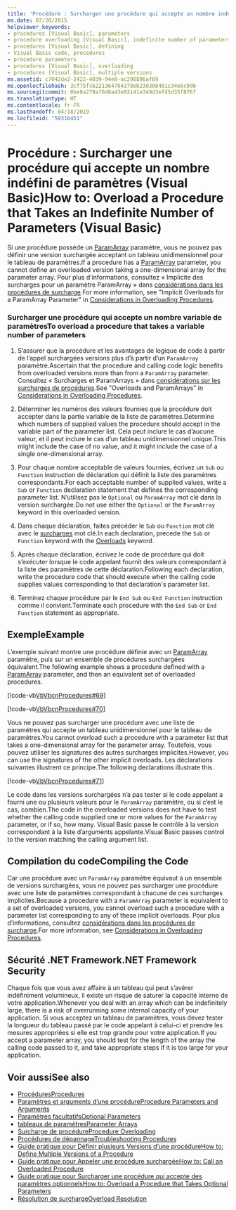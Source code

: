 ```yaml
---
title: 'Procédure : Surcharger une procédure qui accepte un nombre indéfini de paramètres (Visual Basic)'
ms.date: 07/20/2015
helpviewer_keywords:
- procedures [Visual Basic], parameters
- procedure overloading [Visual Basic], indefinite number of parameters
- procedures [Visual Basic], defining
- Visual Basic code, procedures
- procedure parameters
- procedures [Visual Basic], overloading
- procedures [Visual Basic], multiple versions
ms.assetid: c7042de2-2422-4039-94e8-ac298896af69
ms.openlocfilehash: 3cf75fc6221364704379eb23d308481c34e6c0d6
ms.sourcegitcommit: 0be8a279af6d8a43e03141e349d3efd5d35f8767
ms.translationtype: HT
ms.contentlocale: fr-FR
ms.lasthandoff: 04/18/2019
ms.locfileid: "59316451"
---
```

# <a name="how-to-overload-a-procedure-that-takes-an-indefinite-number-of-parameters-visual-basic"></a><span data-ttu-id="f31c8-102">Procédure : Surcharger une procédure qui accepte un nombre indéfini de paramètres (Visual Basic)</span><span class="sxs-lookup"><span data-stu-id="f31c8-102">How to: Overload a Procedure that Takes an Indefinite Number of Parameters (Visual Basic)</span></span>
<span data-ttu-id="f31c8-103">Si une procédure possède un [ParamArray](../../../../visual-basic/language-reference/modifiers/paramarray.md) paramètre, vous ne pouvez pas définir une version surchargée acceptant un tableau unidimensionnel pour le tableau de paramètres.</span><span class="sxs-lookup"><span data-stu-id="f31c8-103">If a procedure has a [ParamArray](../../../../visual-basic/language-reference/modifiers/paramarray.md) parameter, you cannot define an overloaded version taking a one-dimensional array for the parameter array.</span></span> <span data-ttu-id="f31c8-104">Pour plus d’informations, consultez « Implicite des surcharges pour un paramètre ParamArray » dans [considérations dans les procédures de surcharge](./considerations-in-overloading-procedures.md).</span><span class="sxs-lookup"><span data-stu-id="f31c8-104">For more information, see "Implicit Overloads for a ParamArray Parameter" in [Considerations in Overloading Procedures](./considerations-in-overloading-procedures.md).</span></span>  
  
### <a name="to-overload-a-procedure-that-takes-a-variable-number-of-parameters"></a><span data-ttu-id="f31c8-105">Surcharger une procédure qui accepte un nombre variable de paramètres</span><span class="sxs-lookup"><span data-stu-id="f31c8-105">To overload a procedure that takes a variable number of parameters</span></span>  
  
1. <span data-ttu-id="f31c8-106">S’assurer que la procédure et les avantages de logique de code à partir de l’appel surchargées versions plus d’à partir d’un `ParamArray` paramètre.</span><span class="sxs-lookup"><span data-stu-id="f31c8-106">Ascertain that the procedure and calling code logic benefits from overloaded versions more than from a `ParamArray` parameter.</span></span> <span data-ttu-id="f31c8-107">Consultez « Surcharges et ParamArrays » dans [considérations sur les surcharges de procédures](./considerations-in-overloading-procedures.md).</span><span class="sxs-lookup"><span data-stu-id="f31c8-107">See "Overloads and ParamArrays" in [Considerations in Overloading Procedures](./considerations-in-overloading-procedures.md).</span></span>  
  
2. <span data-ttu-id="f31c8-108">Déterminer les numéros des valeurs fournies que la procédure doit accepter dans la partie variable de la liste de paramètres.</span><span class="sxs-lookup"><span data-stu-id="f31c8-108">Determine which numbers of supplied values the procedure should accept in the variable part of the parameter list.</span></span> <span data-ttu-id="f31c8-109">Cela peut inclure le cas d’aucune valeur, et il peut inclure le cas d’un tableau unidimensionnel unique.</span><span class="sxs-lookup"><span data-stu-id="f31c8-109">This might include the case of no value, and it might include the case of a single one-dimensional array.</span></span>  
  
3. <span data-ttu-id="f31c8-110">Pour chaque nombre acceptable de valeurs fournies, écrivez un `Sub` ou `Function` instruction de déclaration qui définit la liste des paramètres correspondants.</span><span class="sxs-lookup"><span data-stu-id="f31c8-110">For each acceptable number of supplied values, write a `Sub` or `Function` declaration statement that defines the corresponding parameter list.</span></span> <span data-ttu-id="f31c8-111">N’utilisez pas le `Optional` ou `ParamArray` mot clé dans la version surchargée.</span><span class="sxs-lookup"><span data-stu-id="f31c8-111">Do not use either the `Optional` or the `ParamArray` keyword in this overloaded version.</span></span>  
  
4. <span data-ttu-id="f31c8-112">Dans chaque déclaration, faites précéder le `Sub` ou `Function` mot clé avec le [surcharges](../../../../visual-basic/language-reference/modifiers/overloads.md) mot clé.</span><span class="sxs-lookup"><span data-stu-id="f31c8-112">In each declaration, precede the `Sub` or `Function` keyword with the [Overloads](../../../../visual-basic/language-reference/modifiers/overloads.md) keyword.</span></span>  
  
5. <span data-ttu-id="f31c8-113">Après chaque déclaration, écrivez le code de procédure qui doit s’exécuter lorsque le code appelant fournit des valeurs correspondant à la liste des paramètres de cette déclaration.</span><span class="sxs-lookup"><span data-stu-id="f31c8-113">Following each declaration, write the procedure code that should execute when the calling code supplies values corresponding to that declaration's parameter list.</span></span>  
  
6. <span data-ttu-id="f31c8-114">Terminez chaque procédure par le `End Sub` ou `End Function` instruction comme il convient.</span><span class="sxs-lookup"><span data-stu-id="f31c8-114">Terminate each procedure with the `End Sub` or `End Function` statement as appropriate.</span></span>  
  
## <a name="example"></a><span data-ttu-id="f31c8-115">Exemple</span><span class="sxs-lookup"><span data-stu-id="f31c8-115">Example</span></span>  
 <span data-ttu-id="f31c8-116">L’exemple suivant montre une procédure définie avec un [ParamArray](../../../../visual-basic/language-reference/modifiers/paramarray.md) paramètre, puis sur un ensemble de procédures surchargées équivalent.</span><span class="sxs-lookup"><span data-stu-id="f31c8-116">The following example shows a procedure defined with a [ParamArray](../../../../visual-basic/language-reference/modifiers/paramarray.md) parameter, and then an equivalent set of overloaded procedures.</span></span>  
  
 [!code-vb[VbVbcnProcedures#69](~/samples/snippets/visualbasic/VS_Snippets_VBCSharp/VbVbcnProcedures/VB/Class1.vb#69)]  
  
 [!code-vb[VbVbcnProcedures#70](~/samples/snippets/visualbasic/VS_Snippets_VBCSharp/VbVbcnProcedures/VB/Class1.vb#70)]  
  
 <span data-ttu-id="f31c8-117">Vous ne pouvez pas surcharger une procédure avec une liste de paramètres qui accepte un tableau unidimensionnel pour le tableau de paramètres.</span><span class="sxs-lookup"><span data-stu-id="f31c8-117">You cannot overload such a procedure with a parameter list that takes a one-dimensional array for the parameter array.</span></span> <span data-ttu-id="f31c8-118">Toutefois, vous pouvez utiliser les signatures des autres surcharges implicites.</span><span class="sxs-lookup"><span data-stu-id="f31c8-118">However, you can use the signatures of the other implicit overloads.</span></span> <span data-ttu-id="f31c8-119">Les déclarations suivantes illustrent ce principe.</span><span class="sxs-lookup"><span data-stu-id="f31c8-119">The following declarations illustrate this.</span></span>  
  
 [!code-vb[VbVbcnProcedures#71](~/samples/snippets/visualbasic/VS_Snippets_VBCSharp/VbVbcnProcedures/VB/Class1.vb#71)]  
  
 <span data-ttu-id="f31c8-120">Le code dans les versions surchargées n’a pas tester si le code appelant a fourni une ou plusieurs valeurs pour le `ParamArray` paramètre, ou si c’est le cas, combien.</span><span class="sxs-lookup"><span data-stu-id="f31c8-120">The code in the overloaded versions does not have to test whether the calling code supplied one or more values for the `ParamArray` parameter, or if so, how many.</span></span> <span data-ttu-id="f31c8-121">Visual Basic passe le contrôle à la version correspondant à la liste d’arguments appelante.</span><span class="sxs-lookup"><span data-stu-id="f31c8-121">Visual Basic passes control to the version matching the calling argument list.</span></span>  
  
## <a name="compiling-the-code"></a><span data-ttu-id="f31c8-122">Compilation du code</span><span class="sxs-lookup"><span data-stu-id="f31c8-122">Compiling the Code</span></span>  
 <span data-ttu-id="f31c8-123">Car une procédure avec un `ParamArray` paramètre équivaut à un ensemble de versions surchargées, vous ne pouvez pas surcharger une procédure avec une liste de paramètres correspondant à chacune de ces surcharges implicites.</span><span class="sxs-lookup"><span data-stu-id="f31c8-123">Because a procedure with a `ParamArray` parameter is equivalent to a set of overloaded versions, you cannot overload such a procedure with a parameter list corresponding to any of these implicit overloads.</span></span> <span data-ttu-id="f31c8-124">Pour plus d’informations, consultez [considérations dans les procédures de surcharge](./considerations-in-overloading-procedures.md).</span><span class="sxs-lookup"><span data-stu-id="f31c8-124">For more information, see [Considerations in Overloading Procedures](./considerations-in-overloading-procedures.md).</span></span>  
  
## <a name="net-framework-security"></a><span data-ttu-id="f31c8-125">Sécurité .NET Framework</span><span class="sxs-lookup"><span data-stu-id="f31c8-125">.NET Framework Security</span></span>  
 <span data-ttu-id="f31c8-126">Chaque fois que vous avez affaire à un tableau qui peut s’avérer indéfiniment volumineux, il existe un risque de saturer la capacité interne de votre application.</span><span class="sxs-lookup"><span data-stu-id="f31c8-126">Whenever you deal with an array which can be indefinitely large, there is a risk of overrunning some internal capacity of your application.</span></span> <span data-ttu-id="f31c8-127">Si vous acceptez un tableau de paramètres, vous devez tester la longueur du tableau passé par le code appelant à celui-ci et prendre les mesures appropriées si elle est trop grande pour votre application.</span><span class="sxs-lookup"><span data-stu-id="f31c8-127">If you accept a parameter array, you should test for the length of the array the calling code passed to it, and take appropriate steps if it is too large for your application.</span></span>  
  
## <a name="see-also"></a><span data-ttu-id="f31c8-128">Voir aussi</span><span class="sxs-lookup"><span data-stu-id="f31c8-128">See also</span></span>

- [<span data-ttu-id="f31c8-129">Procédures</span><span class="sxs-lookup"><span data-stu-id="f31c8-129">Procedures</span></span>](./index.md)
- [<span data-ttu-id="f31c8-130">Paramètres et arguments d’une procédure</span><span class="sxs-lookup"><span data-stu-id="f31c8-130">Procedure Parameters and Arguments</span></span>](./procedure-parameters-and-arguments.md)
- [<span data-ttu-id="f31c8-131">Paramètres facultatifs</span><span class="sxs-lookup"><span data-stu-id="f31c8-131">Optional Parameters</span></span>](./optional-parameters.md)
- [<span data-ttu-id="f31c8-132">tableaux de paramètres</span><span class="sxs-lookup"><span data-stu-id="f31c8-132">Parameter Arrays</span></span>](./parameter-arrays.md)
- [<span data-ttu-id="f31c8-133">Surcharge de procédure</span><span class="sxs-lookup"><span data-stu-id="f31c8-133">Procedure Overloading</span></span>](./procedure-overloading.md)
- [<span data-ttu-id="f31c8-134">Procédures de dépannage</span><span class="sxs-lookup"><span data-stu-id="f31c8-134">Troubleshooting Procedures</span></span>](./troubleshooting-procedures.md)
- [<span data-ttu-id="f31c8-135">Guide pratique pour Définir plusieurs Versions d’une procédure</span><span class="sxs-lookup"><span data-stu-id="f31c8-135">How to: Define Multiple Versions of a Procedure</span></span>](./how-to-define-multiple-versions-of-a-procedure.md)
- [<span data-ttu-id="f31c8-136">Guide pratique pour Appeler une procédure surchargée</span><span class="sxs-lookup"><span data-stu-id="f31c8-136">How to: Call an Overloaded Procedure</span></span>](./how-to-call-an-overloaded-procedure.md)
- [<span data-ttu-id="f31c8-137">Guide pratique pour Surcharger une procédure qui accepte des paramètres optionnels</span><span class="sxs-lookup"><span data-stu-id="f31c8-137">How to: Overload a Procedure that Takes Optional Parameters</span></span>](./how-to-overload-a-procedure-that-takes-optional-parameters.md)
- [<span data-ttu-id="f31c8-138">Résolution de surcharge</span><span class="sxs-lookup"><span data-stu-id="f31c8-138">Overload Resolution</span></span>](./overload-resolution.md)
